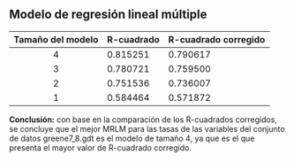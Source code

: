 ## Modelo de regresión lineal múltiple

| Tamaño del modelo | R-cuadrado | R-cuadrado corregido |
| :---: | --- | --- |
| 4 | 0.815251 | 0.790617 |
| 3 | 0.780721 | 0.759500 |
| 2 | 0.751536 | 0.736007 |
| 1 | 0.584464 | 0.571872 |

**Conclusión:** con base en la comparación de los R-cuadrados corregidos, se concluye que el mejor MRLM para las tasas de las variables del conjunto de datos greene7_8.gdt es el modelo de tamaño 4, ya que es el que presenta el mayor valor de R-cuadrado corregido.